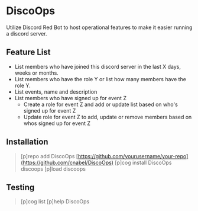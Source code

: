 # DiscoOps
Utilize Discord Red Bot to host operational features to make it easier running a discord server.

## Feature List
- List members who have joined this discord server in the last X days, weeks or months.
- List members who have the role Y or list how many members have the role Y.
- List events, name and description
- List members who have signed up for event Z
  - Create a role for event Z and add or update list based on who's signed up for event Z
  - Update role for event Z to add, update or remove members based on whos signed up for event Z

## Installation
> [p]repo add DiscoOps [https://github.com/yourusername/your-repo](https://github.com/cnabel/DiscoOps)
> [p]cog install DiscoOps discoops
> [p]load discoops

## Testing
> [p]cog list
> [p]help DiscoOps
